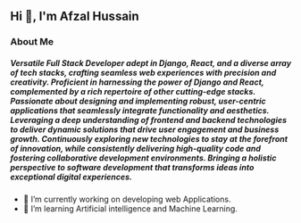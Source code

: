 ## Hi 👋, I'm Afzal Hussain

### About Me

##### Versatile Full Stack Developer adept in Django, React, and a diverse array of tech stacks, crafting seamless web experiences with precision and creativity. Proficient in harnessing the power of Django and React, complemented by a rich repertoire of other cutting-edge stacks. Passionate about designing and implementing robust, user-centric applications that seamlessly integrate functionality and aesthetics. Leveraging a deep understanding of frontend and backend technologies to deliver dynamic solutions that drive user engagement and business growth. Continuously exploring new technologies to stay at the forefront of innovation, while consistently delivering high-quality code and fostering collaborative development environments. Bringing a holistic perspective to software development that transforms ideas into exceptional digital experiences.

- 🔭 I’m currently working on developing web Applications.
- 🌱 I’m learning Artificial intelligence and Machine Learning.

<!--
**Afzal-2098/Afzal-2098** is a ✨ _special_ ✨ repository because its `README.md` (this file) appears on your GitHub profile.

Here are some ideas to get you started:

- 🔭 I’m currently working on ...
- 🌱 I’m currently learning ...
- 👯 I’m looking to collaborate on ...
- 🤔 I’m looking for help with ...
- 💬 Ask me about ...
- 📫 How to reach me: ...
- 😄 Pronouns: ...
- ⚡ Fun fact: ...
-->
